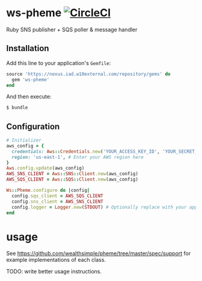 # ws-pheme [![CircleCI](https://circleci.com/gh/wealthsimple/ws-pheme.svg?style=svg&circle-token=76942be0b1712ac066627be264886ee18039ad11)](https://circleci.com/gh/wealthsimple/ws-pheme)

Ruby SNS publisher + SQS poller & message handler

## Installation

Add this line to your application's `Gemfile`:

```ruby
source 'https://nexus.iad.w10external.com/repository/gems' do
  gem 'ws-pheme'
end
```

And then execute:
```bash
$ bundle
```

## Configuration

```ruby
# Initializer
aws_config = {
  credentials: Aws::Credentials.new('YOUR_ACCESS_KEY_ID', 'YOUR_SECRET_ACCESS_KEY'),
  region: 'us-east-1', # Enter your AWS region here
}
Aws.config.update(aws_config)
AWS_SNS_CLIENT = Aws::SNS::Client.new(aws_config)
AWS_SQS_CLIENT = Aws::SQS::Client.new(aws_config)

Ws::Pheme.configure do |config|
  config.sqs_client = AWS_SQS_CLIENT
  config.sns_client = AWS_SNS_CLIENT
  config.logger = Logger.new(STDOUT) # Optionally replace with your app logger, e.g. `Rails.logger`
end
```

# usage

See https://github.com/wealthsimple/pheme/tree/master/spec/support for example implementations of each class.

TODO: write better usage instructions.
